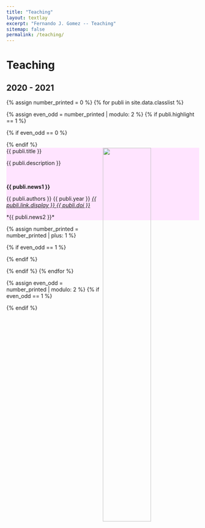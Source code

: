 ```yaml
---
title: "Teaching"
layout: textlay
excerpt: "Fernando J. Gomez -- Teaching"
sitemap: false
permalink: /teaching/
---
```


# Teaching

##  2020 - 2021

{% assign number_printed = 0 %}
{% for publi in site.data.classlist %}

{% assign even_odd = number_printed | modulo: 2 %}
{% if publi.highlight == 1 %}

{% if even_odd == 0 %}
<div class="row">
{% endif %}

<style>
        .well {
            background-color: rgb(255, 228, 255);
        }
    </style>
    
<div class="col-sm-6 clearfix">
 <div class="well">
  <pubtit>{{ publi.title }}</pubtit>

  <img src="{{ site.url }}{{ site.baseurl }}/images/classpic/{{ publi.image }}" class="img-responsive" width="50%" style="float: right" />
  
  <p>{{ publi.description }}</p><br>
  <p class="text-danger"><strong> {{ publi.news1 }}</strong></p>
  <p>{{ publi.authors }} {{ publi.year }}
   <em><a href="{{ publi.link.url }}">{{ publi.link.display }} {{ publi.doi }}</a></em></p>
  
  <p> *{{ publi.news2 }}*</p>
 </div>
</div>

{% assign number_printed = number_printed | plus: 1 %}

{% if even_odd == 1 %}
</div>
{% endif %}

{% endif %}
{% endfor %}

{% assign even_odd = number_printed | modulo: 2 %}
{% if even_odd == 1 %}
</div>
{% endif %}

<p> &nbsp; </p>

